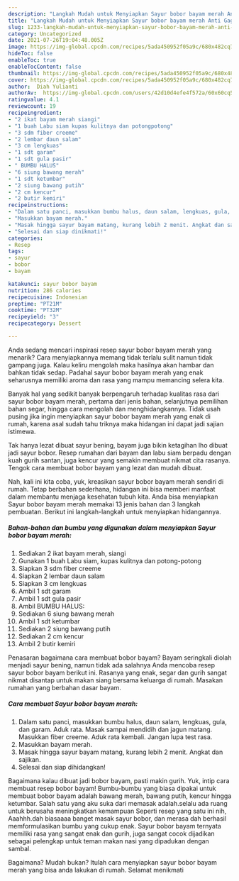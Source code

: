 ```yaml
---
description: "Langkah Mudah untuk Menyiapkan Sayur bobor bayam merah Anti Gagal"
title: "Langkah Mudah untuk Menyiapkan Sayur bobor bayam merah Anti Gagal"
slug: 1233-langkah-mudah-untuk-menyiapkan-sayur-bobor-bayam-merah-anti-gagal
category: Uncategorized
date: 2021-07-26T19:04:48.005Z
image: https://img-global.cpcdn.com/recipes/5ada450952f05a9c/680x482cq70/sayur-bobor-bayam-merah-foto-resep-utama.jpg
hideToc: false
enableToc: true
enableTocContent: false
thumbnail: https://img-global.cpcdn.com/recipes/5ada450952f05a9c/680x482cq70/sayur-bobor-bayam-merah-foto-resep-utama.jpg
cover: https://img-global.cpcdn.com/recipes/5ada450952f05a9c/680x482cq70/sayur-bobor-bayam-merah-foto-resep-utama.jpg
author:  Diah Yulianti
authorAv:  https://img-global.cpcdn.com/users/42d10d4efe4f572a/60x60cq50/avatar.jpg
ratingvalue: 4.1
reviewcount: 19
recipeingredient:
- "2 ikat bayam merah siangi"
- "1 buah Labu siam kupas kulitnya dan potongpotong"
- "3 sdm fiber creeme"
- "2 lembar daun salam"
- "3 cm lengkuas"
- "1 sdt garam"
- "1 sdt gula pasir"
- " BUMBU HALUS"
- "6 siung bawang merah"
- "1 sdt ketumbar"
- "2 siung bawang putih"
- "2 cm kencur"
- "2 butir kemiri"
recipeinstructions:
- "Dalam satu panci, masukkan bumbu halus, daun salam, lengkuas, gula, dan garam. Aduk rata. Masak sampai mendidih dan jagun matang. Masukkan fiber creeme. Aduk rata kembali. Jangan lupa test rasa."
- "Masukkan bayam merah."
- "Masak hingga sayur bayam matang, kurang lebih 2 menit. Angkat dan sajikan."
- "Selesai dan siap dinikmati!"
categories:
- Resep
tags:
- sayur
- bobor
- bayam

katakunci: sayur bobor bayam 
nutrition: 286 calories
recipecuisine: Indonesian
preptime: "PT21M"
cooktime: "PT32M"
recipeyield: "3"
recipecategory: Dessert

---
```



Anda sedang mencari inspirasi resep sayur bobor bayam merah yang menarik? Cara menyiapkannya memang tidak terlalu sulit namun tidak gampang juga. Kalau keliru mengolah maka hasilnya akan hambar dan bahkan tidak sedap. Padahal sayur bobor bayam merah yang enak seharusnya memiliki aroma dan rasa yang mampu memancing selera kita.


Banyak hal yang sedikit banyak berpengaruh terhadap kualitas rasa dari sayur bobor bayam merah, pertama dari jenis bahan, selanjutnya pemilihan bahan segar, hingga cara mengolah dan menghidangkannya. Tidak usah pusing jika ingin menyiapkan sayur bobor bayam merah yang enak di rumah, karena asal sudah tahu triknya maka hidangan ini dapat jadi sajian istimewa.

Tak hanya lezat dibuat sayur bening, bayam juga bikin ketagihan lho dibuat jadi sayur bobor. Resep rumahan dari bayam dan labu siam berpadu dengan kuah gurih santan, juga kencur yang semakin membuat nikmat cita rasanya. Tengok cara membuat bobor bayam yang lezat dan mudah dibuat.


Nah, kali ini kita coba, yuk, kreasikan sayur bobor bayam merah sendiri di rumah. Tetap berbahan sederhana, hidangan ini bisa memberi manfaat dalam membantu menjaga kesehatan tubuh kita. Anda bisa menyiapkan Sayur bobor bayam merah memakai 13 jenis bahan dan 3 langkah pembuatan. Berikut ini langkah-langkah untuk menyiapkan hidangannya.

<!--inarticleads1-->

##### Bahan-bahan dan bumbu yang digunakan dalam menyiapkan Sayur bobor bayam merah:

1. Sediakan 2 ikat bayam merah, siangi
1. Gunakan 1 buah Labu siam, kupas kulitnya dan potong-potong
1. Siapkan 3 sdm fiber creeme
1. Siapkan 2 lembar daun salam
1. Siapkan 3 cm lengkuas
1. Ambil 1 sdt garam
1. Ambil 1 sdt gula pasir
1. Ambil  BUMBU HALUS:
1. Sediakan 6 siung bawang merah
1. Ambil 1 sdt ketumbar
1. Sediakan 2 siung bawang putih
1. Sediakan 2 cm kencur
1. Ambil 2 butir kemiri


Penasaran bagaimana cara membuat bobor bayam? Bayam seringkali diolah menjadi sayur bening, namun tidak ada salahnya Anda mencoba resep sayur bobor bayam berikut ini. Rasanya yang enak, segar dan gurih sangat nikmat disantap untuk makan siang bersama keluarga di rumah. Masakan rumahan yang berbahan dasar bayam. 

<!--inarticleads2-->

##### Cara membuat Sayur bobor bayam merah:

1. Dalam satu panci, masukkan bumbu halus, daun salam, lengkuas, gula, dan garam. Aduk rata. Masak sampai mendidih dan jagun matang. Masukkan fiber creeme. Aduk rata kembali. Jangan lupa test rasa.
1. Masukkan bayam merah.
1. Masak hingga sayur bayam matang, kurang lebih 2 menit. Angkat dan sajikan.
1. Selesai dan siap dihidangkan!

Bagaimana kalau dibuat jadi bobor bayam, pasti makin gurih. Yuk, intip cara membuat resep bobor bayam! Bumbu-bumbu yang biasa dipakai untuk membuat bobor bayam adalah bawang merah, bawang putih, kencur hingga ketumbar. Salah satu yang aku suka dari memasak adalah.selalu ada ruang untuk berusaha meningkatkan kemampuan Seperti resep yang satu ini nih, Aaahhh.dah biasaaaa banget masak sayur bobor, dan merasa dah berhasil memformulasikan bumbu yang cukup enak. Sayur bobor bayam ternyata memiliki rasa yang sangat enak dan gurih, juga sangat cocok dijadikan sebagai pelengkap untuk teman makan nasi yang dipadukan dengan sambal. 

Bagaimana? Mudah bukan? Itulah cara menyiapkan sayur bobor bayam merah yang bisa anda lakukan di rumah. Selamat menikmati

